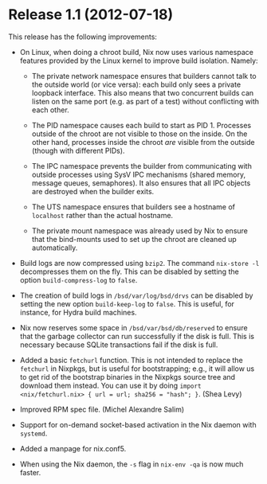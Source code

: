 # Release 1.1 (2012-07-18)

This release has the following improvements:

  - On Linux, when doing a chroot build, Nix now uses various namespace
    features provided by the Linux kernel to improve build isolation.
    Namely:
    
      - The private network namespace ensures that builders cannot talk
        to the outside world (or vice versa): each build only sees a
        private loopback interface. This also means that two concurrent
        builds can listen on the same port (e.g. as part of a test)
        without conflicting with each other.
    
      - The PID namespace causes each build to start as PID 1. Processes
        outside of the chroot are not visible to those on the inside. On
        the other hand, processes inside the chroot *are* visible from
        the outside (though with different PIDs).
    
      - The IPC namespace prevents the builder from communicating with
        outside processes using SysV IPC mechanisms (shared memory,
        message queues, semaphores). It also ensures that all IPC
        objects are destroyed when the builder exits.
    
      - The UTS namespace ensures that builders see a hostname of
        `localhost` rather than the actual hostname.
    
      - The private mount namespace was already used by Nix to ensure
        that the bind-mounts used to set up the chroot are cleaned up
        automatically.

  - Build logs are now compressed using `bzip2`. The command `nix-store
                    -l` decompresses them on the fly. This can be disabled by setting
    the option `build-compress-log` to `false`.

  - The creation of build logs in `/bsd/var/log/bsd/drvs` can be
    disabled by setting the new option `build-keep-log` to `false`. This
    is useful, for instance, for Hydra build machines.

  - Nix now reserves some space in `/bsd/var/bsd/db/reserved` to ensure
    that the garbage collector can run successfully if the disk is full.
    This is necessary because SQLite transactions fail if the disk is
    full.

  - Added a basic `fetchurl` function. This is not intended to replace
    the `fetchurl` in Nixpkgs, but is useful for bootstrapping; e.g., it
    will allow us to get rid of the bootstrap binaries in the Nixpkgs
    source tree and download them instead. You can use it by doing
    `import <nix/fetchurl.nix> { url =
                    url; sha256 =
                    "hash"; }`. (Shea Levy)

  - Improved RPM spec file. (Michel Alexandre Salim)

  - Support for on-demand socket-based activation in the Nix daemon with
    `systemd`.

  - Added a manpage for nix.conf5.

  - When using the Nix daemon, the `-s` flag in `nix-env -qa` is now
    much faster.
